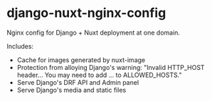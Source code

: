 # django-nuxt-nginx-config
Nginx config for Django + Nuxt deployment at one domain.

Includes:
- Cache for images generated by nuxt-image
- Protection from alloying Django's warning: "Invalid HTTP_HOST header... You may need to add ... to ALLOWED_HOSTS."
- Serve Django's DRF API and Admin panel
- Serve Django's media and static files
